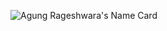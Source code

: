 ![Agung Rageshwara's Name Card](https://cardivo.vercel.app/api?name=AgungRageshwara&description=AnOrdinaryCode&image=https://avatars.githubusercontent.com/u/48205728?v=4)
